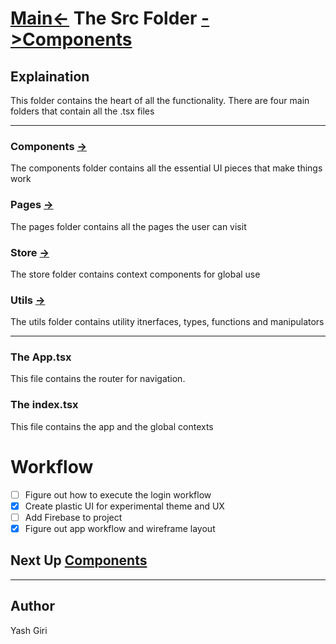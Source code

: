 # [Main<-](../readme.md) The Src Folder [->Components](./components/readme.md)

## Explaination
This folder contains the heart of all the functionality.
There are four main folders that contain all the .tsx files


---
### Components [->](./components/readme.md)
The components folder contains all the essential UI pieces that make things work
### Pages [->](./pages/readme.md)
The pages folder contains all the pages the user can visit
### Store [->](./store/readme.md)
The store folder contains context components for global use
### Utils [->](./utils/readme.md)
The utils folder contains utility itnerfaces, types, functions and manipulators

---
### The App.tsx

This file contains the router for navigation.

### The index.tsx

This file contains the app and the global contexts


# Workflow
- [ ] Figure out how to execute the login workflow
- [X] Create plastic UI for experimental theme and UX
- [ ] Add Firebase to project 
- [X] Figure out app workflow and wireframe layout

## Next Up [Components](./components/readme.md)
---
## Author
Yash Giri